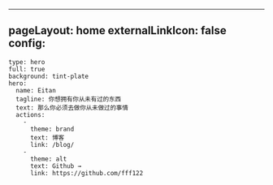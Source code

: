 ---
pageLayout: home
externalLinkIcon: false
config:
  -
    type: hero
    full: true
    background: tint-plate
    hero:
      name: Eitan
      tagline: 你想拥有你从未有过的东西
      text: 那么你必须去做你从未做过的事情
      actions:
        -
          theme: brand
          text: 博客
          link: /blog/
        -
          theme: alt
          text: Github →
          link: https://github.com/fff122
